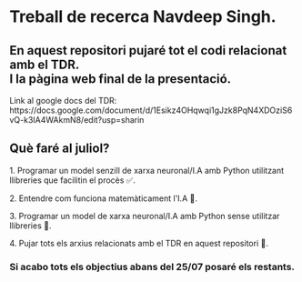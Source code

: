 # Treball de recerca Navdeep Singh.

<h2>
  En aquest repositori pujaré tot el codi relacionat amb el TDR.<br> I la pàgina web final de la presentació.
</h2>
<p>
  Link al google docs del TDR: https://docs.google.com/document/d/1Esikz4OHqwqi1gJzk8PqN4XDOziS6vQ-k3IA4WAkmN8/edit?usp=sharin
</p>
<h2>
  Què faré al juliol?
</h2>

<p>
  1. Programar un model senzill de xarxa neuronal/I.A amb Python utilitzant llibreries que facilitin el procès ✅.
</p>
<p>
  2. Entendre com funciona matemàticament l'I.A 🚧.
</p>
<p>
  3. Programar un model de xarxa neuronal/I.A amb Python sense utilitzar llibreries 🚧.
</p>
<p>
  4. Pujar tots els arxius relacionats amb el TDR en aquest repositori 🚧.
</p>
<h3>
  Si acabo tots els objectius abans del 25/07 posaré els restants.
</h3>
